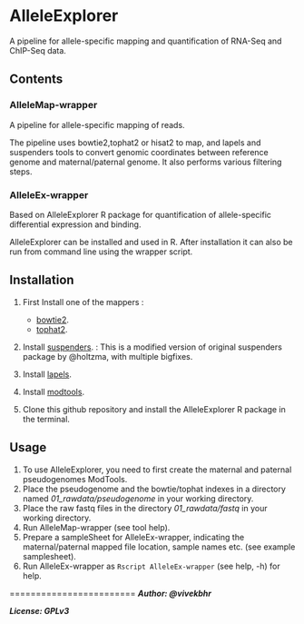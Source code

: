 
# AlleleExplorer
A pipeline for allele-specific mapping and quantification of RNA-Seq and ChIP-Seq data.

## Contents

### AlleleMap-wrapper
A pipeline for allele-specific mapping of reads.

The pipeline uses bowtie2,tophat2 or hisat2 to map, and lapels and suspenders tools to convert
genomic coordinates between reference genome and maternal/paternal genome.
It also performs various filtering steps.

### AlleleEx-wrapper
Based on AlleleExplorer R package for quantification of allele-specific differential expression and binding.

AlleleExplorer can be installed and used in R. After installation it can also be run from command line using the wrapper script.


## Installation

1) First Install one of the mappers :
    * [bowtie2](http://bowtie-bio.sourceforge.net/bowtie2/index.shtml).
    * [tophat2](https://ccb.jhu.edu/software/tophat/index.shtml).

2) Install [suspenders](https://github.com/vivekbhr/suspenders). : This is a modified version of original suspenders package by @holtzma, with multiple bigfixes.

3) Install [lapels](https://pypi.python.org/pypi/lapels).

4) Install [modtools](https://pypi.python.org/pypi/modtools/1.0.2).

5) Clone this github repository and install the AlleleExplorer R package in the terminal.

## Usage

1) To use AlleleExplorer, you need to first create the maternal and paternal pseudogenomes ModTools.
2) Place the pseudogenome and the bowtie/tophat indexes in a directory named *01_rawdata/pseudogenome* 
   in your working directory.
3) Place the raw fastq files in the directory  *01_rawdata/fastq* in your working directory.
3) Run AlleleMap-wrapper (see tool help).
4) Prepare a sampleSheet for AlleleEx-wrapper, indicating the maternal/paternal mapped file location, 
   sample names etc. (see example samplesheet).
5) Run AlleleEx-wrapper as `Rscript AlleleEx-wrapper` (see help, -h) for help.



========================
***Author: @vivekbhr***

***License: GPLv3***
